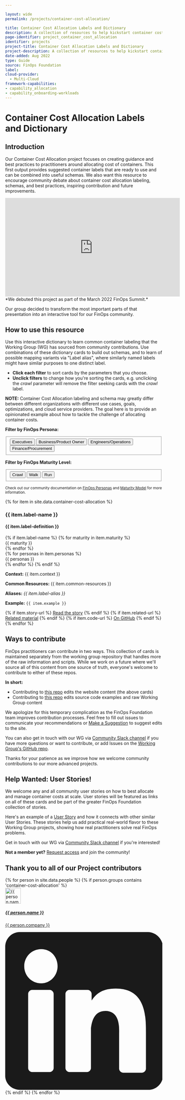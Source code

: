 ```yaml
---

layout: wide
permalink: /projects/container-cost-allocation/

title: Container Cost Allocation Labels and Dictionary
description: A collection of resources to help kickstart container cost allocation labeling, suggesting schemas to suit various personas and FinOps maturity levels.
page-identifier: project_container_cost_allocation
identifier: projects
project-title: Container Cost Allocation Labels and Dictionary
project-description: A collection of resources to help kickstart container cost allocation labeling, suggesting schemas to suit various personas and FinOps maturity levels.
date-added: Aug 2022
type: Guide
source: FinOps Foundation
label:
cloud-provider:
  - Multi-Cloud
framework-capabilities:
- capability_allocation
- capability_onboarding-workloads
---
```


# Container Cost Allocation Labels and Dictionary

## Introduction

Our Container Cost Allocation project focuses on creating guidance and best practices to practitioners around allocating cost of containers.
This first output provides suggested container labels that are ready to use and can be combined into useful schemas. We also want this resource to encourage community debate about container cost allocation labeling, schemas, and best practices, inspiring contribution and future improvements.

<iframe width="560" height="315" src="https://www.youtube.com/embed/q0iuFU7qh8M?start=3868" title="YouTube video player" frameborder="0" allow="accelerometer;  clipboard-write; encrypted-media; gyroscope; picture-in-picture" allowfullscreen></iframe>
*We debuted this project as part of the March 2022 FinOps Summit.*

Our group decided to transform the most important parts of that presentation into an interactive tool for our FinOps community.

## How to use this resource

Use this interactive dictionary to learn common container labeling that the Working Group (WG) has sourced from community contributions. Use combinations of these dictionary cards to build out schemas, and to learn of possible mapping variants via "Label alias", where similarly named labels might have similar purposes to one distinct label.

* **Click each filter** to sort cards by the parameters that you choose.
* **Unclick filters** to change how you're sorting the cards, e.g. unclicking the *crawl* parameter will remove the filter seeking cards with the *crawl* label.

**NOTE:** Container Cost Allocation labeling and schema may greatly differ between different organizations with different use cases, goals, optimizations, and cloud service providers. The goal here is to provide an opinionated example about how to tackle the challenge of allocating container costs.

<b>Filter by FinOps Persona:</b>
<fieldset data-filter-group class="mb-4">
  <button type="button" class="badge-dgrey" data-toggle=".executive">Executives</button>
  <button type="button" class="badge-dgrey" data-toggle=".business">Business/Product Owner</button>
  <button type="button" class="badge-dgrey" data-toggle=".engineering">Engineers/Operations</button>
  <button type="button" class="badge-dgrey" data-toggle=".finance">Finance/Procurement</button>
</fieldset>

<b>Filter by FinOps Maturity Level:</b>
<fieldset data-filter-group>
  <button type="button" class="badge-dgrey" data-toggle=".crawl">Crawl</button>
  <button type="button" class="badge-dgrey" data-toggle=".walk">Walk</button>
  <button type="button" class="badge-dgrey" data-toggle=".run">Run</button>
</fieldset>

<sup>Check out our community documentation on [FinOps Personas](/framework/personas) and [Maturity Model](/framework/maturity-model) for more information.
</sup>

<div class="flex flex-col md:flex-row flex-wrap items-stretch mt-4 js-waste" id="js-waste">
{% for item in site.data.container-cost-allocation %}
  <div class="md:w-1/2 p-3 flex items-stretch mix {% if item.label-name %}{% for label in item.label-name %}{{ label | downcase }} {% endfor %}{% endif %} {% if item.maturity == 'crawl' %} crawl {% elsif item.maturity == 'walk' %} walk {% elsif item.maturity == 'run' %} run {% endif %} {% if item.personas contains 'executive' %} executive {% endif %} {% if item.personas contains 'business' %} business {% endif %} {% if item.personas contains 'engineering' %} engineering {% endif %} {% if item.personas contains 'finance' %} finance {% endif %}">
    <div class="w-full bg-gray-100 rounded-lg px-6 py-8 border-solid border-gray-100 border hover:border-green-500 transition-colors duration-200 shadow-sm cursor-pointer">
      <h3 class="text-xl font-bold text-gray-700 mb-2 mt-0 leading-6">{{ item.label-name }}</h3>
      <h4 class="my-4 mt-0 text-base font-normal text-gray-700 tracking-tight">{{ item.label-definition }}</h4>
      <div class="my-2">
        {% if item.label-name %}
          {% for maturity in item.maturity %}
            <div class="text-xs font-semibold text-gray-700 tracking-wider uppercase inline-block pr-4 py-px">{{ maturity }}</div>
          {% endfor %}<br>
          {% for personas in item.personas %}
            <div class="text-xs font-semibold text-gray-700 tracking-wider uppercase inline-block pr-4 py-px">{{ personas }}</div>
          {% endfor %}
        {% endif %}
      </div>
      <p><strong>Context:</strong> {{ item.context }}</p>
      <p><strong>Common Resources:</strong> {{ item.common-resources }}</p>
      <p><strong>Aliases:</strong> <em>{{ item.label-alias }}</em></p>
      <p><strong>Example:</strong> <code>{{ item.example }}</code></p>
      <div>
      {% if item.story-url %}
        <a class="py-1 px-2 shadow-sm text-sm rounded-md text-white bg-green-500 hover:bg-green-600 transition-colors duration-200 mb-1 inline-block" href="{{ item.story-url }}">Read the story</a>
      {% endif %}
      {% if item.related-url %}
        <a class="py-1 px-2 shadow-sm text-sm rounded-md text-white bg-green-500 hover:bg-green-600 transition-colors duration-200 mb-1 inline-block" href="{{ item.related-url }}">Related material</a>
      {% endif %}
      {% if item.code-url %}
        <a class="py-1 px-2 shadow-sm text-sm rounded-md text-white bg-green-500 hover:bg-green-600 transition-colors duration-200 mb-1 inline-block" href="{{ item.code-url }}">On GitHub</a>
      {% endif %}
      </div>
    </div>
  </div>
{% endfor %}
</div>

## Ways to contribute
FinOps practitioners can contribute in two ways. This collection of cards is maintained separately from the working group repository that handles more of the raw information and scripts. While we work on a future where we'll source all of this content from one source of truth, everyone's welcome to contribute to either of these repos.

**In short:**
* Contributing to [this repo](https://github.com/finopsfoundation/framework) edits the website content (the above cards)
* Contributing to [this repo](https://github.com/finopsfoundation/sig-containers) edits source code examples and raw Working Group content

We apologize for this temporary complication as the FinOps Foundation team improves contribution processes. Feel free to fill out issues to communicate your recommendations or <a href="javascript:void(0);" onclick="modalToggle('modal-contribute')">Make a Suggestion</a> to suggest edits to the site.

You can also get in touch with our WG via [Community Slack channel](https://finopsfoundation.slack.com/archives/C0180PC67T2) if you have more questions or want to contribute, or add Issues on the [Working Group's GitHub repo](https://github.com/finopsfoundation/sig-containers).

Thanks for your patience as we improve how we welcome community contributions to our more advanced projects.

## Help Wanted: User Stories!

We welcome any and all community user stories on how to best allocate and manage container costs at scale. User stories will be featured as links on all of these cards and be part of the greater FinOps Foundation collection of stories.

Here's an example of a [User Story](https://www.finops.org/stories/avoid-and-simplify/) and how it connects with other similar User Stories. These stories help us add practical real-world flavor to these Working Group projects, showing how real practitioners solve real FinOps problems.

Get in touch with our WG via [Community Slack channel](https://finopsfoundation.slack.com/archives/C0180PC67T2) if you're interested!

**Not a member yet?** [Request access](http://finops.org/membership/) and join the community!

## Thank you to all of our Project contributors

<div class="flex md:flex-row flex-wrap items-stretch p-4 rounded-md mt-4">
{% for person in site.data.people %}
  {% if person.groups contains 'container-cost-allocation' %}
     <div class="w-1/2 md:w-1/3 p-2 flex">
      <a href="{{ person.linkedin-url }}" class="flex bg-gray-100 w-full items-stretch p-4 rounded-lg shadow-sm border-solid border-gray-200 border hover:-translate-y-1 hover:shadow-lg transition transform duration-500 hover:border-green-500">
          <div>
            <img src="/img/people/{{ person.image }}" alt="{{ person.name }}" width="50" class="rounded-full inline-block" />
          </div>
          <div class="flex-grow pl-4">
            <h5 class="mt-2 mb-1 leading-tight font-bold">{{ person.name }}</h5>
            <p class="m-0 leading-tight text-sm">{{ person.company }}</p>
          </div>
          <div>
            <svg class="h-4 w-4" fill="currentColor" viewBox="0 0 24 24" aria-hidden="true">
              <path class="st0" d="M21.8,0H2.2C1,0,0,1,0,2.2v19.7C0,23,1,24,2.2,24h19.7c1.2,0,2.2-1,2.2-2.2V2.2C24,1,23,0,21.8,0z M7.4,20.7
                c0,0.3-0.3,0.6-0.6,0.6H4.1c-0.3,0-0.6-0.3-0.6-0.6V9.4c0-0.3,0.3-0.6,0.6-0.6h2.7c0.3,0,0.6,0.3,0.6,0.6V20.7z M5.5,7.8
                C4,7.8,2.9,6.6,2.9,5.2S4,2.6,5.5,2.6S8,3.8,8,5.2S6.9,7.8,5.5,7.8z M21.5,20.8c0,0.3-0.3,0.6-0.6,0.6H18c-0.3,0-0.6-0.3-0.6-0.6
                v-5.3c0-0.8,0.2-3.5-2.1-3.5c-1.8,0-2.1,1.8-2.2,2.6v6.1c0,0.3-0.3,0.6-0.6,0.6H9.8c-0.3,0-0.6-0.3-0.6-0.6V9.4
                c0-0.3,0.3-0.6,0.6-0.6h2.8c0.3,0,0.6,0.3,0.6,0.6v1c0.7-1,1.6-1.8,3.7-1.8c4.6,0,4.6,4.3,4.6,6.7L21.5,20.8L21.5,20.8z"/>
            </svg>
          </div>
      </a>
    </div>
  {% endif %}
{% endfor %}
</div>
